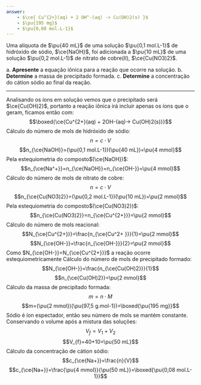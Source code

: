 ```yaml
---
answer:
    - $\ce{ Cu^{2+}(aq) + 2 OH^-(aq) -> Cu(OH)2(s) }$
    - $\pu{195 mg}$
    - $\pu{0,08 mol.L-1}$
---
```


Uma alíquota de $\pu{40 mL}$ de uma solução $\pu{0,1 mol.L-1}$ de hidróxido de sódio, $\ce{NaOH}$, foi adicionada a $\pu{10 mL}$ de uma solução $\pu{0,2 mol.L-1}$ de nitrato de cobre(II), $\ce{Cu(NO3)2}$.

a. **Apresente** a equação iônica para a reação que ocorre na solução.
b. **Determine** a massa de precipitado formada.
c. **Determine** a concentração do cátion sódio ao final da reação.

---

Analisando os íons em solução vemos que o precipitado será $\ce{Cu(OH)2}$, portanto a reação iônica irá incluir apenas os íons que o geram, ficamos então com:
$$\boxed{\ce{Cu^{2+}(aq) + 2OH-(aq)-> Cu(OH)2(s)}}$$
Cálculo do número de mols de hidróxido de sódio:
$$n=c \cdot V$$
$$n_{\ce{NaOH}}=(\pu{0,1 mol.L-1})(\pu{40 mL})=\pu{4 mmol}$$
Pela estequiometria do composto$(\ce{NaOH})$:
$$n_{\ce{Na^+}}=n_{\ce{NaOH}}=n_{\ce{OH-}}=\pu{4 mmol}$$
Cálculo do número de mols de nitrato de cobre:
$$n = c \cdot V$$
$$n_{\ce{Cu(NO3)2}}=(\pu{0,2 mol.L-1})(\pu{10 mL})=\pu{2 mmol}$$
Pela estequiometria do composto$(\ce{Cu(NO3)2})$:
$$n_{\ce{Cu(NO3)2}}=n_{\ce{Cu^{2+}}}=\pu{2 mmol}$$
Cálculo do número de mols reacional:
$$N_{\ce{Cu^{2+}}}=\frac{n_{\ce{Cu^2+ }}}{1}=\pu{2 mmol}$$
$$N_{\ce{OH-}}=\frac{n_{\ce{OH-}}}{2}=\pu{2 mmol}$$
Como $N_{\ce{OH-}}=N_{\ce{Cu^{2+}}}$ a reação ocorre estequiometricamente
Cálculo do número de mols de precipitado formado:
$$N_{\ce{OH-}}=\frac{n_{\ce{Cu(OH)2}}}{1}$$
$$n_{\ce{Cu(OH)2}}=\pu{2 mmol}$$
Cálculo da massa de precipitado formada:
$$m= n \cdot M$$
$$m=(\pu{2 mmol})(\pu{97,5 g.mol-1})=\boxed{\pu{195 mg}}$$
Sódio é íon espectador, então seu número de mols se mantém constante.
Conservando o volume após a mistura das soluções:
$$V_{f}=V_{1}+ V_{2}$$
$$V_{f}=40+10=\pu{50 mL}$$
Cálculo da concentração de cátion sódio:
$$c_{\ce{Na+}}=\frac{n}{V}$$
$$c_{\ce{Na+}}=\frac{\pu{4 mmol}}{\pu{50 mL}}=\boxed{\pu{0,08 mol.L-1}}$$
